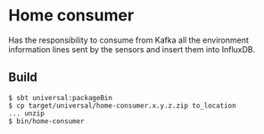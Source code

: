 # Home consumer

Has the responsibility to consume from Kafka all the environment information lines sent by the sensors and insert them into InfluxDB.

## Build

    $ sbt universal:packageBin
    $ cp target/universal/home-consumer.x.y.z.zip to_location
    ... unzip
    $ bin/home-consumer